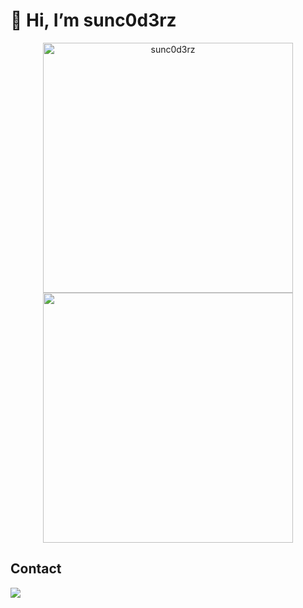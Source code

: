 
  
# 👋 Hi, I’m sunc0d3rz

 <p align = "center">
    <img src = "https://github-readme-stats.vercel.app/api?username=sunc0d3rz&show_icons=true&theme=vision-friendly-dark" alt="sunc0d3rz" width = 400>
    <img src = "https://github-readme-streak-stats.herokuapp.com?user=sunc0d3rz&theme=dark&hide_border=true" width = 400>
  </p>

## Contact
<div align = "left">
  <a href = "mailto:sunc0d3rz@gmail.com"><img src="https://img.shields.io/badge/Gmail-D14836?style=for-the-badge&logo=gmail&logoColor=white" target="_blank"></a>
</div>

